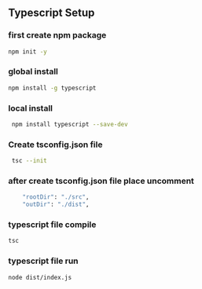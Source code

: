 ## Typescript Setup

### first create npm package

```bash
npm init -y
```

### global install

```bash
npm install -g typescript
```

### local install

```bash
 npm install typescript --save-dev
```

### Create tsconfig.json file

```bash
 tsc --init
```

### after create tsconfig.json file place uncomment

```bash
    "rootDir": "./src",
    "outDir": "./dist",
```
### typescript file compile
```bash
tsc
````

### typescript file run

```bash
node dist/index.js
```
